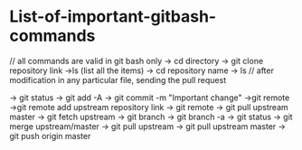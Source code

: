 # List-of-important-gitbash-commands
// all commands are valid in git bash only
-> cd directory
-> git clone repository link
->ls (list all the items)
-> cd repository name
-> ls
// after modification in any particular file, sending the pull request

-> git status
-> git add -A
-> git commit -m "Important change"
->git remote
->git remote add upstream repository link
-> git remote
-> git pull upstream master
-> git fetch upstream
-> git branch
-> git branch -a
-> git status
-> git merge upstream/master
-> git pull upstream
-> git pull upstream master
-> git push origin master

